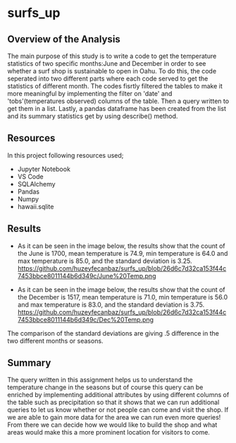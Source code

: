 # surfs_up
## Overview of the Analysis
The main purpose of this study is to write a code to get the temperature statistics of two specific months:June and December in order to see whether a surf shop is sustainable to open in Oahu. To do this, the code seperated into two different parts where each code served to get the statistics of different month. The codes fisrtly filtered the tables to make it more meaningful by implementing the filter on 'date' and 'tobs'(temperatures observed) columns of the table. Then a query written to get them in a list. Lastly, a pandas dataframe has been created from the list and its summary statistics get by using describe() method.

## Resources
In this project following resources used;
- Jupyter Notebook
- VS Code
- SQLAlchemy
- Pandas
- Numpy
- hawaii.sqlite

## Results
- As it can be seen in the image below, the results show that the count of the June is 1700, mean temperature is 74.9, min temperature is 64.0 and max temperature is 85.0, and the standard deviation is 3.25.
https://github.com/huzeyfecanbaz/surfs_up/blob/26d6c7d32ca153f44c7453bbce8011144b6d349c/June%20Temp.png

- As it can be seen in the image below, the results show that the count of the December is 1517, mean temperature is 71.0, min temperature is 56.0 and max temperature is 83.0, and the standard deviation is 3.75.
https://github.com/huzeyfecanbaz/surfs_up/blob/26d6c7d32ca153f44c7453bbce8011144b6d349c/Dec%20Temp.png

The comparison of the standard deviations are giving .5 difference in the two different months or seasons.

## Summary
The query written in this assignment helps us to understand the temperature change in the seasons but of course this query can be enriched by implementing additional attributes by using different columns of the table such as precipitation so that it shows that we can run additional queries to let us know whether or not people can come and visit the shop. If we are able to gain more data for the area we can run even more queries! From there we can decide how we would like to build the shop and what areas would make this a more prominent location for visitors to come.
